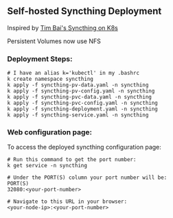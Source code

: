 ## Self-hosted Syncthing Deployment

Inspired by [Tim Bai's Syncthing on K8s](https://tim.bai.uno/home-k8s/syncthing/)

Persistent Volumes now use NFS

### Deployment Steps:

```
# I have an alias k='kubectl' in my .bashrc
k create namespace syncthing
k apply -f syncthing-pv-data.yaml -n syncthing
k apply -f syncthing-pv-config.yaml -n syncthing
k apply -f syncthing-pvc-data.yaml -n syncthing
k apply -f syncthing-pvc-config.yaml -n syncthing
k apply -f syncthing-deployment.yaml -n syncthing
k apply -f syncthing-service.yaml -n syncthing
```

### Web configuration page:
To access the deployed syncthing configuration page:
```
# Run this command to get the port number:
k get service -n syncthing

# Under the PORT(S) column your port number will be:
PORT(S)
32080:<your-port-number>

# Navigate to this URL in your browser:
<your-node-ip>:<your-port-number>
```
